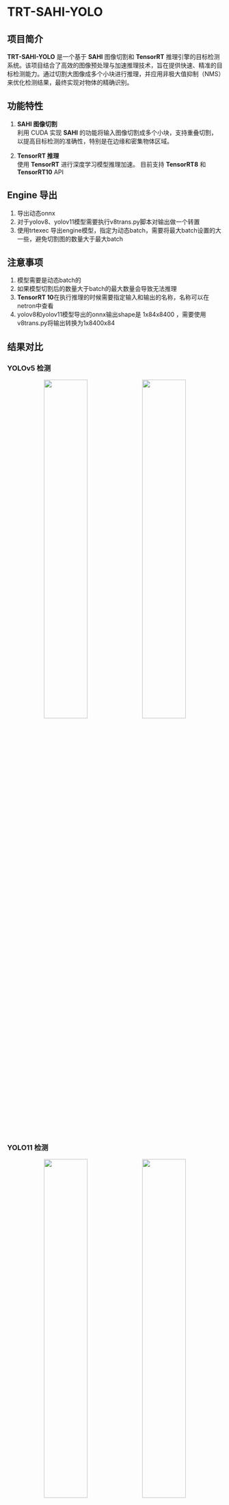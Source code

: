 # TRT-SAHI-YOLO

## 项目简介

**TRT-SAHI-YOLO** 是一个基于 **SAHI** 图像切割和 **TensorRT** 推理引擎的目标检测系统。该项目结合了高效的图像预处理与加速推理技术，旨在提供快速、精准的目标检测能力。通过切割大图像成多个小块进行推理，并应用非极大值抑制（NMS）来优化检测结果，最终实现对物体的精确识别。

## 功能特性

1. **SAHI 图像切割**  
   利用 CUDA 实现 **SAHI** 的功能将输入图像切割成多个小块，支持重叠切割，以提高目标检测的准确性，特别是在边缘和密集物体区域。

2. **TensorRT 推理**  
   使用 **TensorRT** 进行深度学习模型推理加速。
   目前支持 **TensorRT8** 和 **TensorRT10** API

## Engine 导出
1. 导出动态onnx
2. 对于yolov8、yolov11模型需要执行v8trans.py脚本对输出做一个转置
3. 使用trtexec 导出engine模型，指定为动态batch，需要将最大batch设置的大一些，避免切割图的数量大于最大batch

## 注意事项
1. 模型需要是动态batch的
2. 如果模型切割后的数量大于batch的最大数量会导致无法推理
3. **TensorRT 10**在执行推理的时候需要指定输入和输出的名称，名称可以在netron中查看
4. yolov8和yolov11模型导出的onnx输出shape是 1x84x8400 ，需要使用v8trans.py将输出转换为1x8400x84 

## 结果对比
### YOLOv5 检测
<div align="center">
   <img src="https://github.com/leon0514/trt-sahi-yolo/blob/main/assert/yolov5.jpg?raw=true" width="45%"/>
   <img src="https://github.com/leon0514/trt-sahi-yolo/blob/main/assert/yolov5sahi.jpg?raw=true" width="45%"/>
</div>

### YOLO11 检测
<div align="center">
   <img src="https://github.com/leon0514/trt-sahi-yolo/blob/main/assert/yolo11.jpg?raw=true" width="45%"/>
   <img src="https://github.com/leon0514/trt-sahi-yolo/blob/main/assert/yolo11sahi.jpg?raw=true" width="45%"/>
</div>

### YOLO11 姿态
<div align="center">
   <img src="https://github.com/leon0514/trt-sahi-yolo/blob/main/assert/yolo11pose.jpg?raw=true" width="45%"/>
   <img src="https://github.com/leon0514/trt-sahi-yolo/blob/main/assert/yolo11posesahi.jpg?raw=true" width="45%"/>
</div>

### YOLO11 分割
<div align="center">
   <img src="https://github.com/leon0514/trt-sahi-yolo/blob/main/assert/yolo11seg.jpg?raw=true" width="45%"/>
   <img src="https://github.com/leon0514/trt-sahi-yolo/blob/main/assert/yolo11segsahi.jpg?raw=true" width="45%"/>
</div>

### YOLO11 旋转目标检测
<div align="center">
   <img src="https://github.com/leon0514/trt-sahi-yolo/blob/main/assert/yolo11obb.jpg?raw=true" width="45%"/>
   <img src="https://github.com/leon0514/trt-sahi-yolo/blob/main/assert/yolo11obbsahi.jpg?raw=true" width="45%"/>
</div>

### D-FINE 检测
<div align="center">
   <img src="https://github.com/leon0514/trt-sahi-yolo/blob/main/assert/dfine.jpg?raw=true" width="45%"/>
   <img src="https://github.com/leon0514/trt-sahi-yolo/blob/main/assert/dfinesahi.jpg?raw=true" width="45%"/>
</div>

#### D-FINE 导出engin
```shell
trtexec  --onnx=models/onnx/dfine_l_obj2coco.onnx \
--minShapes=images:1x3x640x640,orig_target_sizes:1x2 \
--maxShapes=images:16x3x640x640,orig_target_sizes:16x2 \
--optShapes=images:1x3x640x640,orig_target_sizes:1x2 \
--saveEngine=models/engine/dfine_l_obj2coco.engine --fp16
```

## TensorRT8 API支持
在Makefile中通过 **TRT_VERSION** 来控制编译哪个版本的 **TensorRT** 封装文件

## 优化文字显示
目标检测模型识别到多个目标时，在图上显示文字可能会有重叠，导致类别置信度显示被遮挡。
优化了目标文字显示，尽可能改善遮挡情况    
详细说明见 [目标检测可视化文字重叠](https://www.jianshu.com/p/a6e289df4b90)

<div align="center">
   <img src="https://github.com/leon0514/trt-sahi-yolo/blob/main/assert/yolo11sahi.jpg?raw=true" width="100%"/>
</div>

## python 支持
```python
def yolov5():
    # Load the model
    names = ["person", "helmet"]
    model = trtsahi.TrtSahi(
        model_path="models/helmet.engine",
        model_type=trtsahi.ModelType.YOLOV5SAHI,
        names=names,
        gpu_id=0,
        confidence_threshold=0.5,
        nms_threshold=0.4,
        max_batch_size=32,
        auto_slice=True,
        slice_width=640,
        slice_height=640,
        slice_horizontal_ratio=0.5,
        slice_vertical_ratio=0.5
    )

    images = [cv2.imread("inference/persons.jpg")]
    # Run inference
    results = model.forwards(images)
    # Print results
    for result in results[0]:
        print(result.box)
```

## 环境依赖
- cuda
- opencv
- tensorrt
- python（如果需要python使用）

## 支持的模型
| 支持的模型             |
|-----------------------|
| YOLO11                |
| YOLO11-Pose           |
| YOLO11-SEG            |
| YOLO11-Obb            |
| YOLOv8                |
| YOLOv5                |
| D-FINE                |

## TODO
- [x] **NMS 实现**：完成所有子图的 NMS 处理逻辑，去除冗余框。已完成
- [x] **TensorRT8支持**：完成使用 **TensorRT8** 和 **TensorRT10** API
- [x] **Python支持**：使用 **Pybind11** 封装，使用 **Pyton** 调用
- [ ] **更多模型支持**：添加对其他模型的支持。

